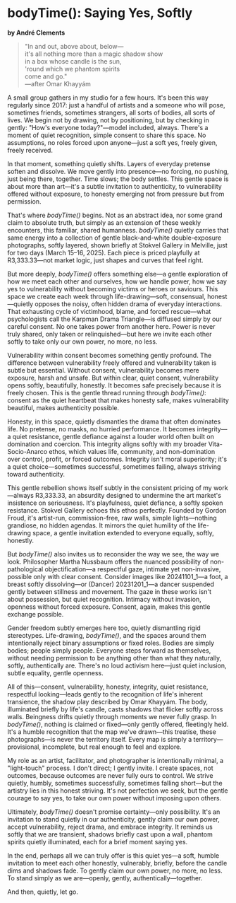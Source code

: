 # bodyTime(): Saying Yes, Softly
**by André Clements**

> "In and out, above about, below—  
> it's all nothing more than a magic shadow show  
> in a box whose candle is the sun,  
> 'round which we phantom spirits  
> come and go."  
> —after Omar Khayyám

A small group gathers in my studio for a few hours. It's been this way regularly since  2017: just a handful of artists and a someone who will pose, sometimes friends, sometimes strangers, all sorts of bodies, all sorts of lives. We begin not by drawing, not by positioning, but by checking in gently: "How's everyone today?"—model included, always. There's a moment of quiet recognition, simple consent to share this space. No assumptions, no roles forced upon anyone—just a soft yes, freely given, freely received.

In that moment, something quietly shifts. Layers of everyday pretense soften and dissolve. We move gently into presence—no forcing, no pushing, just being there, together. Time slows; the body settles. This gentle space is about more than art—it's a subtle invitation to authenticity, to vulnerability offered without exposure, to honesty emerging not from pressure but from permission.

That's where *bodyTime()* begins. Not as an abstract idea, nor some grand claim to absolute truth, but simply as an extension of these weekly encounters, this familiar, shared humanness. *bodyTime()* quietly carries that same energy into a collection of gentle black-and-white double-exposure photographs, softly layered, shown briefly at Stokvel Gallery in Melville, just for two days (March 15–16, 2025). Each piece is priced playfully at R3,333.33—not market logic, just shapes and curves that feel right.

But more deeply, *bodyTime()* offers something else—a gentle exploration of how we meet each other and ourselves, how we handle power, how we say yes to vulnerability without becoming victims or heroes or saviours. This space we create each week through life-drawing—soft, consensual, honest—quietly opposes the noisy, often hidden drama of everyday interactions. That exhausting cycle of victimhood, blame, and forced rescue—what psychologists call the Karpman Drama Triangle—is diffused simply by our careful consent. No one takes power from another here. Power is never truly shared, only taken or relinquished—but here we invite each other softly to take only our own power, no more, no less.

Vulnerability within consent becomes something gently profound. The difference between vulnerability freely offered and vulnerability taken is subtle but essential. Without consent, vulnerability becomes mere exposure, harsh and unsafe. But within clear, quiet consent, vulnerability opens softly, beautifully, honestly. It becomes safe precisely because it is freely chosen. This is the gentle thread running through *bodyTime()*: consent as the quiet heartbeat that makes honesty safe, makes vulnerability beautiful, makes authenticity possible.

Honesty, in this space, quietly dismantles the drama that often dominates life. No pretense, no masks, no hurried performance. It becomes integrity—a quiet resistance, gentle defiance against a louder world often built on domination and coercion. This integrity aligns softly with my broader Vita-Socio-Anarco ethos, which values life, community, and non-domination over control, profit, or forced outcomes. Integrity isn't moral superiority; it's a quiet choice—sometimes successful, sometimes failing, always striving toward authenticity.

This gentle rebellion shows itself subtly in the consistent pricing of my work—always R3,333.33, an absurdity designed to undermine the art market's insistence on seriousness. It's playfulness, quiet defiance, a softly spoken resistance. Stokvel Gallery echoes this ethos perfectly. Founded by Gordon Froud, it's artist-run, commission-free, raw walls, simple lights—nothing grandiose, no hidden agendas. It mirrors the quiet humility of the life-drawing space, a gentle invitation extended to everyone equally, softly, honestly.

But *bodyTime()* also invites us to reconsider the way we see, the way we look. Philosopher Martha Nussbaum offers the nuanced possibility of non-pathological objectification—a respectful gaze, intimate yet non-invasive, possible only with clear consent. Consider images like 20241101_1—a foot, a breast softly dissolving—or (Dancer) 20231201_1—a dancer suspended gently between stillness and movement. The gaze in these works isn't about possession, but quiet recognition. Intimacy without invasion, openness without forced exposure. Consent, again, makes this gentle exchange possible.

Gender freedom subtly emerges here too, quietly dismantling rigid stereotypes. Life-drawing, *bodyTime()*, and the spaces around them intentionally reject binary assumptions or fixed roles. Bodies are simply bodies; people simply people. Everyone steps forward as themselves, without needing permission to be anything other than what they naturally, softly, authentically are. There's no loud activism here—just quiet inclusion, subtle equality, gentle openness.

All of this—consent, vulnerability, honesty, integrity, quiet resistance, respectful looking—leads gently to the recognition of life's inherent transience, the shadow play described by Omar Khayyám. The body, illuminated briefly by life's candle, casts shadows that flicker softly across walls. Beingness drifts quietly through moments we never fully grasp. In *bodyTime()*, nothing is claimed or fixed—only gently offered, fleetingly held. It's a humble recognition that the map we've drawn—this treatise, these photographs—is never the territory itself. Every map is simply a territory—provisional, incomplete, but real enough to feel and explore.

My role as an artist, facilitator, and photographer is intentionally minimal, a "light-touch" process. I don't direct; I gently invite. I create spaces, not outcomes, because outcomes are never fully ours to control. We strive quietly, humbly, sometimes successfully, sometimes falling short—but the artistry lies in this honest striving. It's not perfection we seek, but the gentle courage to say yes, to take our own power without imposing upon others.

Ultimately, *bodyTime()* doesn't promise certainty—only possibility. It's an invitation to stand quietly in our authenticity, gently claim our own power, accept vulnerability, reject drama, and embrace integrity. It reminds us softly that we are transient, shadows briefly cast upon a wall, phantom spirits quietly illuminated, each for a brief moment saying yes.

In the end, perhaps all we can truly offer is this quiet yes—a soft, humble invitation to meet each other honestly, vulnerably, briefly, before the candle dims and shadows fade. To gently claim our own power, no more, no less. To stand simply as we are—openly, gently, authentically—together.

And then, quietly, let go.
